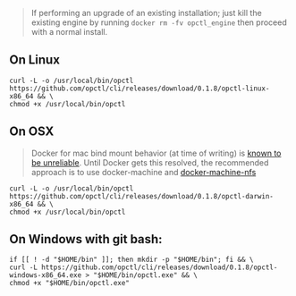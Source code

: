 >If performing an upgrade of an existing installation; just kill the
>existing engine by running `docker rm -fv opctl_engine` then proceed
>with a normal install.

## On Linux

```shell
curl -L -o /usr/local/bin/opctl https://github.com/opctl/cli/releases/download/0.1.8/opctl-linux-x86_64 && \
chmod +x /usr/local/bin/opctl
```

## On OSX

> Docker for mac bind mount behavior (at time of writing) is
> [known to be unreliable](https://forums.docker.com/t/file-access-in-mounted-volumes-extremely-slow-cpu-bound/8076).
> Until Docker gets this resolved, the recommended approach is to use
> docker-machine and
> [docker-machine-nfs](https://github.com/adlogix/docker-machine-nfs)

```shell
curl -L -o /usr/local/bin/opctl https://github.com/opctl/cli/releases/download/0.1.8/opctl-darwin-x86_64 && \
chmod +x /usr/local/bin/opctl
```

## On Windows with git bash:

```shell
if [[ ! -d "$HOME/bin" ]]; then mkdir -p "$HOME/bin"; fi && \
curl -L https://github.com/opctl/cli/releases/download/0.1.8/opctl-windows-x86_64.exe > "$HOME/bin/opctl.exe" && \
chmod +x "$HOME/bin/opctl.exe"
```

